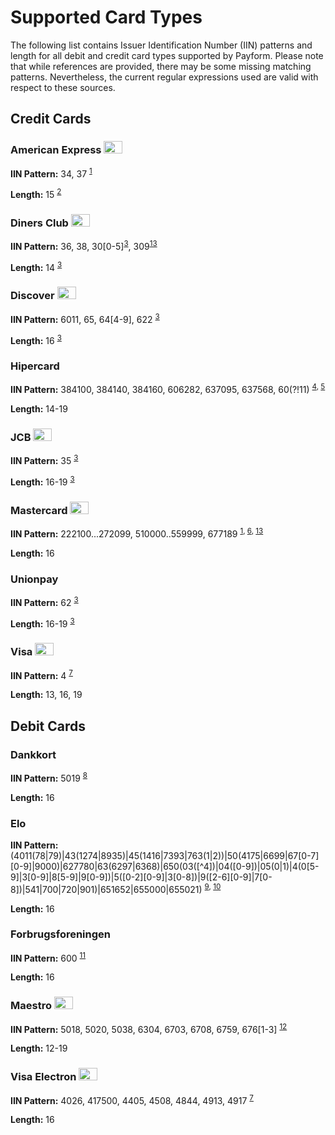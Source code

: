# Supported Card Types

The following list contains Issuer Identification Number (IIN) patterns and length for all debit and credit card types supported by Payform. Please note that while references are provided, there may be some missing matching patterns. Nevertheless, the current regular expressions used are valid with respect to these sources.

## Credit Cards

### American Express <img src="https://user-images.githubusercontent.com/6437556/45498241-a561a100-b747-11e8-995d-4a935e4c7b5c.png" width="30" height="20">

**IIN Pattern:** 34, 37 <sup>[1]</sup>

**Length:** 15 <sup>[2]</sup>

### Diners Club <img src="https://user-images.githubusercontent.com/6437556/45498174-8400b500-b747-11e8-9afd-85ea2441a9be.png" width="30" height="20">

**IIN Pattern:** 36, 38, 30[0-5]<sup>[3]</sup>, 309<sup>[13]</sup>

**Length:** 14 <sup>[3]</sup>

### Discover <img src="https://user-images.githubusercontent.com/6437556/45498205-94b12b00-b747-11e8-8749-938483df9cf4.png" width="30" height="20">

**IIN Pattern:** 6011, 65, 64[4-9], 622 <sup>[3]</sup>

**Length:** 16 <sup>[3]</sup>

### Hipercard

**IIN Pattern:** 384100, 384140, 384160, 606282, 637095, 637568, 60(?!11) <sup> [4], [5]</sup>

**Length:** 14-19 

### JCB <img src="https://user-images.githubusercontent.com/6437556/45514600-c2ac6480-b773-11e8-9565-b24839dfa816.png" width="30" height="20">

**IIN Pattern:** 35 <sup>[3]</sup>

**Length:** 16-19 <sup>[3]</sup>

### Mastercard <img src="https://user-images.githubusercontent.com/6437556/45498138-73503f00-b747-11e8-832d-aa23b5eab2a5.png" width="30" height="20">


**IIN Pattern:** 222100...272099, 510000..559999, 677189 <sup>[1], [6], [13]</sup>

**Length:** 16

### Unionpay

**IIN Pattern:** 62 <sup>[3]</sup>

**Length:** 16-19 <sup>[3]</sup>

### Visa <img src="https://user-images.githubusercontent.com/6437556/45498128-6c293100-b747-11e8-9d92-60c4cdca2436.png" width="30" height="20">

**IIN Pattern:** 4 <sup>[7]</sup>

**Length:** 13, 16, 19

## Debit Cards 

### Dankkort

**IIN Pattern:** 5019 <sup>[8]</sup>

**Length:** 16

### Elo

**IIN Pattern:** (4011(78|79)|43(1274|8935)|45(1416|7393|763(1|2))|50(4175|6699|67[0-7][0-9]|9000)|627780|63(6297|6368)|650(03([^4])|04([0-9])|05(0|1)|4(0[5-9]|3[0-9]|8[5-9]|9[0-9])|5([0-2][0-9]|3[0-8])|9([2-6][0-9]|7[0-8])|541|700|720|901)|651652|655000|655021) <sup>[9], [10]</sup>

**Length:** 16

### Forbrugsforeningen

**IIN Pattern:** 600 <sup>[11]</sup>

**Length:** 16

### Maestro <img src="https://user-images.githubusercontent.com/6437556/45498343-d17d2200-b747-11e8-8a17-7768071a0f2f.png" width="30" height="20">

**IIN Pattern:** 5018, 5020, 5038, 6304, 6703, 6708, 6759, 676[1-3] <sup>[12]</sup>

**Length:** 12-19

### Visa Electron <img src="https://user-images.githubusercontent.com/6437556/45514634-dfe13300-b773-11e8-8b1b-52b2bfc30438.png" width="30" height="20">

**IIN Pattern:** 4026, 417500, 4405, 4508, 4844, 4913, 4917 <sup>[7]</sup>

**Length:** 16

<!-- References -->

[1]: https://www.moneris.com/-/media/Moneris/Files/EN/Support/Compliance-Information/CAG_booklet.pdf
[2]: https://www.cybersource.com/developers/getting_started/test_and_manage/best_practices/card_type_id/
[3]: https://www.discovernetwork.com/downloads/IPP_VAR_Compliance.pdf
[4]: https://mage2.pro/t/topic/3865
[5]: https://stevemorse.org/ssn/List_of_Bank_Identification_Numbers.html
[6]: https://www.mastercard.us/en-us/issuers/get-support/2-series-bin-expansion.html
[7]: https://baymard.com/checkout-usability/credit-card-patterns
[8]: https://www.nets.eu/dk-da/kundeservice/Verifikation%20af%20betalingsl%C3%B8sninger/Documents/ct-trg-otrs-en.pdf
[9]: https://mage2.pro/t/topic/3867
[10]: https://github.com/Adyen/adyen-magento/issues/236
[11]: https://tech.dibspayment.com/D2/Toolbox/Test_information/Cards
[12]: http://blog.unibulmerchantservices.com/12-signs-of-a-valid-mastercard-card/
[13]: https://en.wikipedia.org/wiki/Payment_card_number#Issuer_identification_number_(IIN)



